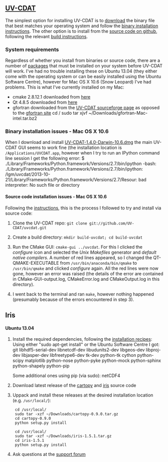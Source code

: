 ## [UV-CDAT](http://uvcdat.llnl.gov/)

The simplest option for installing UV-CDAT is to 
[download](http://sourceforge.net/projects/cdat/files/Releases/UV-CDAT/) the binary file 
that best matches your operating system and follow the 
[binary installation instructions](https://github.com/UV-CDAT/uvcdat/wiki/Install-Binaries). The 
other option is to install from the 
[source code on github](https://github.com/UV-CDAT/uvcdat), following the relevant 
[build instructions](https://github.com/UV-CDAT/uvcdat/wiki/Building-UVCDAT).

### System requirements

Regardless of whether you install from binaries or source code, there are a number of 
[packages](https://github.com/UV-CDAT/uvcdat/wiki/System-Requirements) that must be 
installed on your system before UV-CDAT will work. I've had no trouble installing these 
on Ubuntu 13.04 (they either come with the operating system or can be easily installed 
using the Ubuntu Software Centre), however for Mac OS X 10.6 (Snow Leopard) I've had 
problems. This is what I've currently installed on my Mac:

* cmake 2.8.12.1 downloaded from [here](http://www.cmake.org/cmake/resources/software.html#latest)
* Qt 4.8.5 downloaded from [here](http://qt-project.org/downloads)
* gfortran downloaded from the [UV-CDAT sourceforge page](http://sourceforge.net/projects/cdat/files/Releases/UV-CDAT/1.4/gfortran-Mac-intel.tar.bz2/download) 
  as opposed to the [gfortran site](http://gcc.gnu.org/wiki/GFortranBinaries) 
    cd /
    sudo tar xjvf ~/Downloads/gfortran-Mac-intel.tar.bz2


### Binary installation issues - Mac OS X 10.6

When I download and install 
[UV-CDAT-1.4.0-Darwin-10.6.dmg](http://sourceforge.net/projects/cdat/files/Releases/UV-CDAT/1.4/UV-CDAT-1.4.0-Darwin-10.6.dmg/download) 
the main UV-CDAT GUI seems to work fine (the installation location is 
`/Applications/UVCDAT.app`, however when I try to run an IPython command line session I 
get the following error:
    $ ./Library/Frameworks/Python.framework/Versions/2.7/bin/ipython
    -bash: ./Library/Frameworks/Python.framework/Versions/2.7/bin/ipython: /lgm/uvcdat/2013-10-21/Library/Frameworks/Python.framework/Versions/2.7/Resour: bad interpreter: No such file or directory


#### Source code installation issues - Mac OS X 10.6

Following the [instructions](https://github.com/UV-CDAT/uvcdat/wiki/Building-UVCDAT), this 
is the process I followed to try and install via source code:

1. Clone the UV-CDAT repo: `git clone git://github.com/UV-CDAT/uvcdat.git`

2. Create a build directory: `mkdir build-uvcdat; cd build-uvcdat`

3. Run the CMake GUI: `cmake-gui ../uvcdat`. For this I clicked the *configure* icon and
   selected the *Unix Makefiles* generator and *default native compilers*. A number of red
   lines appeared, so I changed the QT-QMAKE-EXECUTABLE from `/usr/bin/anaconda/bin/qmake` 
   to `/usr/bin/qmake` and clicked *configure* again. All the red lines were now gone, 
   however an error was raised (the details of the error are contained in 
   CMake-GUI-output.log, CMakeError.log and CMakeOutput.log in this directory).
   
4. I went back to the terminal and ran `make`, however nothing happened (presumably because
   of the errors encountered in step 3).



## Iris

#### Ubuntu 13.04

1. Install the required dependencies, following the [installation recipes](https://github.com/SciTools/installation-recipes):
    Using either "sudo apt-get install" or the Ubuntu Software Centre I got: 
        git libhdf5-serial-dev libnetcdf-dev libudunits2-dev libgeos-dev libproj-dev
        libjasper-dev libfreetype6-dev tk-dev python-tk cython python-scipy matplotlib
        python-nose python-pyke python-mock python-sphinx python-shapely python-pip

    Some additional ones using pip (via sudo):
        netCDF4

2. Download latest release of the [cartopy](https://github.com/SciTools/cartopy/tags) and 
   [iris](https://github.com/SciTools/iris/tags) source code 

3. Uppack and install these releases at the desired installation location (e.g. `/usr/local/`):
    
        cd /usr/local/    
        sudo tar -xzf ~/Downloads/cartopy-0.9.0.tar.gz
        cd cartopy-0.9.0
        python setup.py install

        cd /usr/local/
        sudo tar -xzf ~/Downloads/iris-1.5.1.tar.gz
        cd iris-1.5.1
        python setup.py install

4. Ask questions at the [support forum](http://scitools.org.uk/iris/community.html) 

